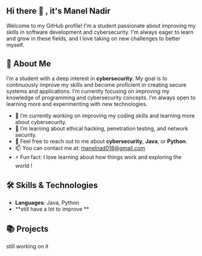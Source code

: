 ## Hi there 👋 , it's Manel Nadir ##

Welcome to my GitHub profile! I'm a student passionate about improving my skills in software development and cybersecurity. I'm always eager to learn and grow in these fields, and I love taking on new challenges to better myself.

## 🚀 About Me ##
I’m a student with a deep interest in **cybersecurity**. My goal is to continuously improve my skills and become proficient in creating secure systems and applications. I’m currently focusing on improving my knowledge of programming and cybersecurity concepts. I’m always open to learning more and experimenting with new technologies.

- 🔭 I’m currently working on improving my coding skills and learning more about cybersecurity.
- 🌱 I’m learning about ethical hacking, penetration testing, and network security.
- 💬 Feel free to reach out to me about **cybersecurity**, **Java**, or **Python**.
- 📫 You can contact me at: manelnad018@gmail.com
- ⚡ Fun fact: I love learning about how things work and exploring the world !

## 🛠 Skills & Technologies
- **Languages**: Java, Python
- **still have a lot to improve **
 
## 📚 Projects
still working on it 




